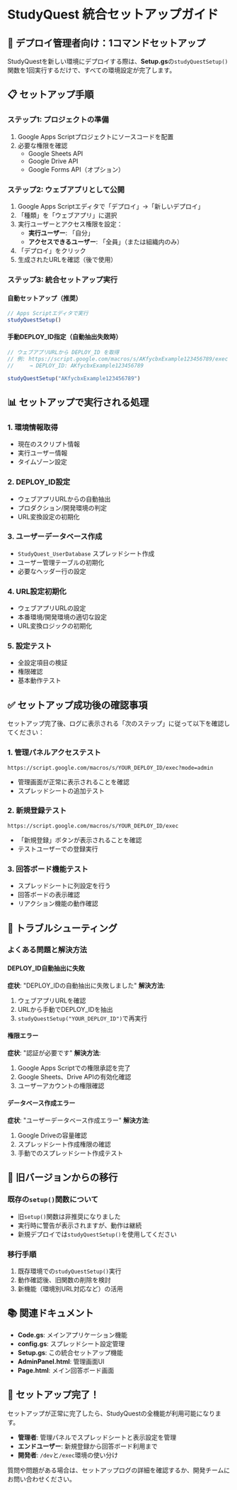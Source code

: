 # StudyQuest 統合セットアップガイド

## 🚀 デプロイ管理者向け：1コマンドセットアップ

StudyQuestを新しい環境にデプロイする際は、**Setup.gs**の`studyQuestSetup()`関数を1回実行するだけで、すべての環境設定が完了します。

## 📋 セットアップ手順

### ステップ1: プロジェクトの準備
1. Google Apps Scriptプロジェクトにソースコードを配置
2. 必要な権限を確認
   - Google Sheets API
   - Google Drive API
   - Google Forms API（オプション）

### ステップ2: ウェブアプリとして公開
1. Google Apps Scriptエディタで「デプロイ」→「新しいデプロイ」
2. 「種類」を「ウェブアプリ」に選択
3. 実行ユーザーとアクセス権限を設定：
   - **実行ユーザー**: 「自分」
   - **アクセスできるユーザー**: 「全員」（または組織内のみ）
4. 「デプロイ」をクリック
5. 生成されたURLを確認（後で使用）

### ステップ3: 統合セットアップ実行

#### 自動セットアップ（推奨）
```javascript
// Apps Scriptエディタで実行
studyQuestSetup()
```

#### 手動DEPLOY_ID指定（自動抽出失敗時）
```javascript
// ウェブアプリURLから DEPLOY_ID を取得
// 例: https://script.google.com/macros/s/AKfycbxExample123456789/exec
//     → DEPLOY_ID: AKfycbxExample123456789

studyQuestSetup("AKfycbxExample123456789")
```

## 📊 セットアップで実行される処理

### 1. 環境情報取得
- 現在のスクリプト情報
- 実行ユーザー情報
- タイムゾーン設定

### 2. DEPLOY_ID設定
- ウェブアプリURLからの自動抽出
- プロダクション/開発環境の判定
- URL変換設定の初期化

### 3. ユーザーデータベース作成
- `StudyQuest_UserDatabase` スプレッドシート作成
- ユーザー管理テーブルの初期化
- 必要なヘッダー行の設定

### 4. URL設定初期化
- ウェブアプリURLの設定
- 本番環境/開発環境の適切な設定
- URL変換ロジックの初期化

### 5. 設定テスト
- 全設定項目の検証
- 権限確認
- 基本動作テスト

## ✅ セットアップ成功後の確認事項

セットアップ完了後、ログに表示される「次のステップ」に従って以下を確認してください：

### 1. 管理パネルアクセステスト
```
https://script.google.com/macros/s/YOUR_DEPLOY_ID/exec?mode=admin
```
- 管理画面が正常に表示されることを確認
- スプレッドシートの追加テスト

### 2. 新規登録テスト
```
https://script.google.com/macros/s/YOUR_DEPLOY_ID/exec
```
- 「新規登録」ボタンが表示されることを確認
- テストユーザーでの登録実行

### 3. 回答ボード機能テスト
- スプレッドシートに列設定を行う
- 回答ボードの表示確認
- リアクション機能の動作確認

## 🔧 トラブルシューティング

### よくある問題と解決方法

#### DEPLOY_ID自動抽出に失敗
**症状**: "DEPLOY_IDの自動抽出に失敗しました"
**解決方法**: 
1. ウェブアプリURLを確認
2. URLから手動でDEPLOY_IDを抽出
3. `studyQuestSetup("YOUR_DEPLOY_ID")`で再実行

#### 権限エラー
**症状**: "認証が必要です"
**解決方法**:
1. Google Apps Scriptでの権限承認を完了
2. Google Sheets、Drive APIの有効化確認
3. ユーザーアカウントの権限確認

#### データベース作成エラー
**症状**: "ユーザーデータベース作成エラー"
**解決方法**:
1. Google Driveの容量確認
2. スプレッドシート作成権限の確認
3. 手動でのスプレッドシート作成テスト

## 🔄 旧バージョンからの移行

### 既存の`setup()`関数について
- 旧`setup()`関数は非推奨になりました
- 実行時に警告が表示されますが、動作は継続
- 新規デプロイでは`studyQuestSetup()`を使用してください

### 移行手順
1. 既存環境での`studyQuestSetup()`実行
2. 動作確認後、旧関数の削除を検討
3. 新機能（環境別URL対応など）の活用

## 📚 関連ドキュメント

- **Code.gs**: メインアプリケーション機能
- **config.gs**: スプレッドシート設定管理
- **Setup.gs**: この統合セットアップ機能
- **AdminPanel.html**: 管理画面UI
- **Page.html**: メイン回答ボード画面

## 🎉 セットアップ完了！

セットアップが正常に完了したら、StudyQuestの全機能が利用可能になります。

- **管理者**: 管理パネルでスプレッドシートと表示設定を管理
- **エンドユーザー**: 新規登録から回答ボード利用まで
- **開発者**: `/dev`と`/exec`環境の使い分け

質問や問題がある場合は、セットアップログの詳細を確認するか、開発チームにお問い合わせください。
